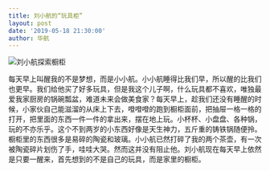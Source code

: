 ```yaml
---
title: 刘小航的“玩具柜”
layout: post
date: '2019-05-18 21:30:00'
author: 华航
---
```


![刘小航探索橱柜](https://dl.darkmatter.cn/albums/2019/%E5%88%98%E5%B0%8F%E8%88%AA%E6%8E%A2%E7%B4%A2%E6%A9%B1%E6%9F%9C/%E5%88%98%E5%B0%8F%E8%88%AA%E6%8E%A2%E7%B4%A2%E6%A9%B1%E6%9F%9C-02.jpg)

每天早上叫醒我的不是梦想，而是小小航。小小航睡得比我们早，所以醒的比我们也更早。我们给他买了好多玩具，但是我这个儿子啊，什么玩具都不喜欢，唯独最爱我家厨房的锅碗瓢盆，难道未来会做美食家？每天早上，趁我们还没有睡醒的时候，小家伙自己能滋溜的从床上下去，噔噔噔的跑到橱柜面前，把抽屉一格一格的打开，把里面的东西一件一件的拿出来，摆在地上玩。小杯杯、小盘盘、各种锅，玩的不亦乐乎。这个不到两岁的小东西好像是天生神力，五斤重的铸铁锅随便拎。橱柜里的东西很多是易碎的陶瓷和玻璃。小小航已然打碎了我的两个茶壶，有一次被陶瓷碎片划伤了手，哇哇大哭。然而这并没有阻止他。刘小航现在每天早上依然是只要一醒来，首先想到的不是自己的玩具，而是家里的橱柜。